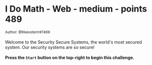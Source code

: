 # I Do Math - Web - medium - points 489


 <small>Author: @Kkevsterrr#7469</small><br><br>Welcome to the Security Secure Systems, the world's most secured system. Our security systems are so secure! <br> <br> <b>Press the <code>Start</code> button on the top-right to begin this challenge.</b>
